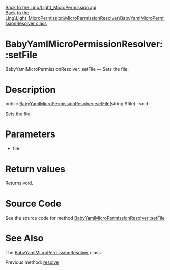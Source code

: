 [Back to the Ling/Light_MicroPermission api](https://github.com/lingtalfi/Light_MicroPermission/blob/master/doc/api/Ling/Light_MicroPermission.md)<br>
[Back to the Ling\Light_MicroPermission\MicroPermissionResolver\BabyYamlMicroPermissionResolver class](https://github.com/lingtalfi/Light_MicroPermission/blob/master/doc/api/Ling/Light_MicroPermission/MicroPermissionResolver/BabyYamlMicroPermissionResolver.md)


BabyYamlMicroPermissionResolver::setFile
================



BabyYamlMicroPermissionResolver::setFile — Sets the file.




Description
================


public [BabyYamlMicroPermissionResolver::setFile](https://github.com/lingtalfi/Light_MicroPermission/blob/master/doc/api/Ling/Light_MicroPermission/MicroPermissionResolver/BabyYamlMicroPermissionResolver/setFile.md)(string $file) : void




Sets the file.




Parameters
================


- file

    


Return values
================

Returns void.








Source Code
===========
See the source code for method [BabyYamlMicroPermissionResolver::setFile](https://github.com/lingtalfi/Light_MicroPermission/blob/master/MicroPermissionResolver/BabyYamlMicroPermissionResolver.php#L57-L60)


See Also
================

The [BabyYamlMicroPermissionResolver](https://github.com/lingtalfi/Light_MicroPermission/blob/master/doc/api/Ling/Light_MicroPermission/MicroPermissionResolver/BabyYamlMicroPermissionResolver.md) class.

Previous method: [resolve](https://github.com/lingtalfi/Light_MicroPermission/blob/master/doc/api/Ling/Light_MicroPermission/MicroPermissionResolver/BabyYamlMicroPermissionResolver/resolve.md)<br>

